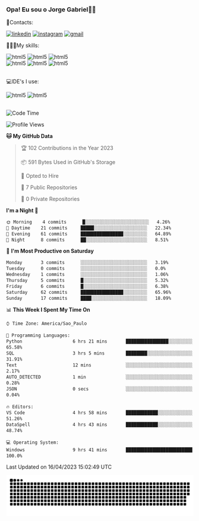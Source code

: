 
### Opa! Eu sou o Jorge Gabriel🤚🏾
📱Contacts: 

[![linkedin](https://img.shields.io/badge/LinkedIn-0077B5?style=for-the-badge&logo=linkedin&logoColor=white)](https://www.linkedin.com/in/jorge-g-717603souzag)
[![instagram](https://img.shields.io/badge/Instagram-E4405F?style=for-the-badge&logo=instagram&logoColor=white)](https://www.instagram.com/jorge__gabriel_/)
[![gmail](https://img.shields.io/badge/Gmail-D14836?style=for-the-badge&logo=gmail&logoColor=white)](https://mail.google.com/mail/u/0/?fs=1&tf=cm&source=mailto&to=gabrielgomes2003@gmail.com)

🧑🏾‍💻My skills:
<div <style>
    <img aling="center" alt="html5" src="https://img.shields.io/badge/Python-3776AB?style=for-the-badge&logo=python&logoColor=white"/> 
    <img aling="center" alt="html5" src="https://img.shields.io/badge/GIT-E44C30?style=for-the-badge&logo=git&logoColor=white"/>
    <img aling="center" alt="html5" src="https://img.shields.io/badge/Figma-F24E1E?style=for-the-badge&logo=figma&logoColor=white"/><br>
    <img aling="center" alt="html5" src="https://img.shields.io/badge/Microsoft_Office-D83B01?style=for-the-badge&logo=microsoft-office&logoColor=white"/> 
    <img aling="center" alt="html5" src="https://img.shields.io/badge/Adobe%20Illustrator-FF9A00?style=for-the-badge&logo=adobe%20illustrator&logoColor=white"/> 
    <img aling="center" alt="html5" src="https://img.shields.io/badge/Adobe%20Photoshop-31A8FF?style=for-the-badge&logo=Adobe%20Photoshop&logoColor=black"/> 
</div><br>

💻IDE's I use:
<div <style>
     <img aling="center" alt="html5" src="https://img.shields.io/badge/PyCharm-000000.svg?&style=for-the-badge&logo=PyCharm&logoColor=white"/>  
     <img aling="center" alt="html5" src="https://img.shields.io/badge/Visual_Studio_Code-0078D4?style=for-the-badge&logo=visual%20studio%20code&logoColor=white"/> 
</div><br>

<!--START_SECTION:waka-->
![Code Time](http://img.shields.io/badge/Code%20Time-31%20hrs%2052%20mins-blue)

![Profile Views](http://img.shields.io/badge/Profile%20Views-125-blue)

**🐱 My GitHub Data** 

> 🏆 102 Contributions in the Year 2023
 > 
> 📦 591 Bytes Used in GitHub's Storage 
 > 
> 💼 Opted to Hire
 > 
> 📜 7 Public Repositories 
 > 
> 🔑 0 Private Repositories  
 > 
**I'm a Night 🦉** 

```text
🌞 Morning    4 commits      █░░░░░░░░░░░░░░░░░░░░░░░░   4.26% 
🌇 Daytime    21 commits     █████░░░░░░░░░░░░░░░░░░░░   22.34% 
🌃 Evening    61 commits     ████████████████░░░░░░░░░   64.89% 
🌙 Night      8 commits      ██░░░░░░░░░░░░░░░░░░░░░░░   8.51%

```
📅 **I'm Most Productive on Saturday** 

```text
Monday       3 commits      ░░░░░░░░░░░░░░░░░░░░░░░░░   3.19% 
Tuesday      0 commits      ░░░░░░░░░░░░░░░░░░░░░░░░░   0.0% 
Wednesday    1 commits      ░░░░░░░░░░░░░░░░░░░░░░░░░   1.06% 
Thursday     5 commits      █░░░░░░░░░░░░░░░░░░░░░░░░   5.32% 
Friday       6 commits      █░░░░░░░░░░░░░░░░░░░░░░░░   6.38% 
Saturday     62 commits     ████████████████░░░░░░░░░   65.96% 
Sunday       17 commits     ████░░░░░░░░░░░░░░░░░░░░░   18.09%

```


📊 **This Week I Spent My Time On** 

```text
⌚︎ Time Zone: America/Sao_Paulo

💬 Programming Languages: 
Python                   6 hrs 21 mins       ████████████████░░░░░░░░░   65.58% 
SQL                      3 hrs 5 mins        ████████░░░░░░░░░░░░░░░░░   31.91% 
Text                     12 mins             ░░░░░░░░░░░░░░░░░░░░░░░░░   2.17% 
AUTO_DETECTED            1 min               ░░░░░░░░░░░░░░░░░░░░░░░░░   0.28% 
JSON                     0 secs              ░░░░░░░░░░░░░░░░░░░░░░░░░   0.04%

🔥 Editors: 
VS Code                  4 hrs 58 mins       ████████████░░░░░░░░░░░░░   51.26% 
DataSpell                4 hrs 43 mins       ████████████░░░░░░░░░░░░░   48.74%

💻 Operating System: 
Windows                  9 hrs 41 mins       █████████████████████████   100.0%

```


 Last Updated on 16/04/2023 15:02:49 UTC
<!--END_SECTION:waka-->





<img alt="github-snake" src="https://github.com/J0rgeGabriel/J0rgeGabriel/blob/output/github-contribution-grid-snake-dark.svg" />

